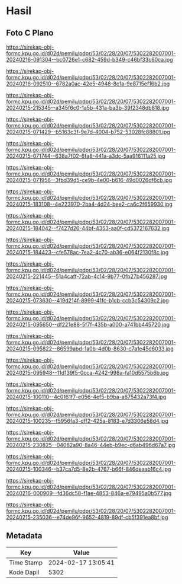 # Hasil

## Foto C Plano

https://sirekap-obj-formc.kpu.go.id/d02d/pemilu/pdpr/53/02/28/20/07/5302282007001-20240216-091304--bc0726e1-c682-459d-b349-c46bf33c60ca.jpg

https://sirekap-obj-formc.kpu.go.id/d02d/pemilu/pdpr/53/02/28/20/07/5302282007001-20240216-092510--6782a0ac-42e5-4948-8c1a-9e8715ef16b2.jpg

https://sirekap-obj-formc.kpu.go.id/d02d/pemilu/pdpr/53/02/28/20/07/5302282007001-20240215-215345--a345f6c0-1a5b-431a-ba3b-39f2348db818.jpg

https://sirekap-obj-formc.kpu.go.id/d02d/pemilu/pdpr/53/02/28/20/07/5302282007001-20240215-071429--b5163c3f-9e7d-4004-b752-53028fc88801.jpg

https://sirekap-obj-formc.kpu.go.id/d02d/pemilu/pdpr/53/02/28/20/07/5302282007001-20240215-071744--638a7f02-6fa8-441a-a3dc-5aa916111a25.jpg

https://sirekap-obj-formc.kpu.go.id/d02d/pemilu/pdpr/53/02/28/20/07/5302282007001-20240215-071956--3fbd39d5-ce9b-4e00-b616-49d0026df6cb.jpg

https://sirekap-obj-formc.kpu.go.id/d02d/pemilu/pdpr/53/02/28/20/07/5302282007001-20240215-183108--4e223970-2ba4-4d24-bee2-ca6c2f659930.jpg

https://sirekap-obj-formc.kpu.go.id/d02d/pemilu/pdpr/53/02/28/20/07/5302282007001-20240215-184042--f7427d26-44bf-4353-aa0f-cd5372167632.jpg

https://sirekap-obj-formc.kpu.go.id/d02d/pemilu/pdpr/53/02/28/20/07/5302282007001-20240215-184423--cfe578ac-7ea2-4c70-ab36-e064f2130f8c.jpg

https://sirekap-obj-formc.kpu.go.id/d02d/pemilu/pdpr/53/02/28/20/07/5302282007001-20240215-221445--51a4caff-72ab-4c14-9b77-0fb27b456287.jpg

https://sirekap-obj-formc.kpu.go.id/d02d/pemilu/pdpr/53/02/28/20/07/5302282007001-20240215-073630--419d214f-8999-41fc-b1cb-ccb3c54309c2.jpg

https://sirekap-obj-formc.kpu.go.id/d02d/pemilu/pdpr/53/02/28/20/07/5302282007001-20240215-095650--df221e88-5f7f-435b-a000-a741bb445720.jpg

https://sirekap-obj-formc.kpu.go.id/d02d/pemilu/pdpr/53/02/28/20/07/5302282007001-20240215-095822--86599abd-1a0b-4d0b-8630-c7a1e45d6033.jpg

https://sirekap-obj-formc.kpu.go.id/d02d/pemilu/pdpr/53/02/28/20/07/5302282007001-20240215-095948--11d139f5-0cca-4242-998a-fa10d5575b6b.jpg

https://sirekap-obj-formc.kpu.go.id/d02d/pemilu/pdpr/53/02/28/20/07/5302282007001-20240215-100110--4c0161f7-e056-4ef5-b9ba-a675432a73f4.jpg

https://sirekap-obj-formc.kpu.go.id/d02d/pemilu/pdpr/53/02/28/20/07/5302282007001-20240215-100235--f5956fa3-dff2-425a-8183-e7d3306e58d4.jpg

https://sirekap-obj-formc.kpu.go.id/d02d/pemilu/pdpr/53/02/28/20/07/5302282007001-20240215-230825--04082a90-8a46-44eb-b9ec-d6ab496d67a7.jpg

https://sirekap-obj-formc.kpu.go.id/d02d/pemilu/pdpr/53/02/28/20/07/5302282007001-20240215-100346--b37ca7d5-8e2b-4767-b66f-846deaab16c4.jpg

https://sirekap-obj-formc.kpu.go.id/d02d/pemilu/pdpr/53/02/28/20/07/5302282007001-20240216-000909--fd36dc58-f1ae-4853-846a-e79495a0b577.jpg

https://sirekap-obj-formc.kpu.go.id/d02d/pemilu/pdpr/53/02/28/20/07/5302282007001-20240215-235036--e74de96f-9652-4819-89df-cb5f391ea8bf.jpg


## Metadata

| Key        | Value               |
| ---------- | ------------------- |
| Time Stamp | 2024-02-17 13:05:41 |
| Kode Dapil | 5302                |



